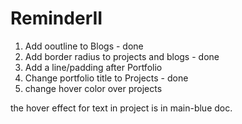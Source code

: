 # ReminderII

1. Add ooutline to Blogs - done 
2. Add border radius to projects and blogs - done
3. Add a line/padding after Portfolio 
4. Change portfolio title to Projects - done
5. change hover color over projects

the hover effect for text in project is in main-blue doc. 

